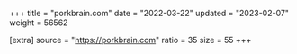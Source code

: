 +++
title = "porkbrain.com"
date = "2022-03-22"
updated = "2023-02-07"
weight = 56562

[extra]
source = "https://porkbrain.com"
ratio = 35
size = 55
+++
